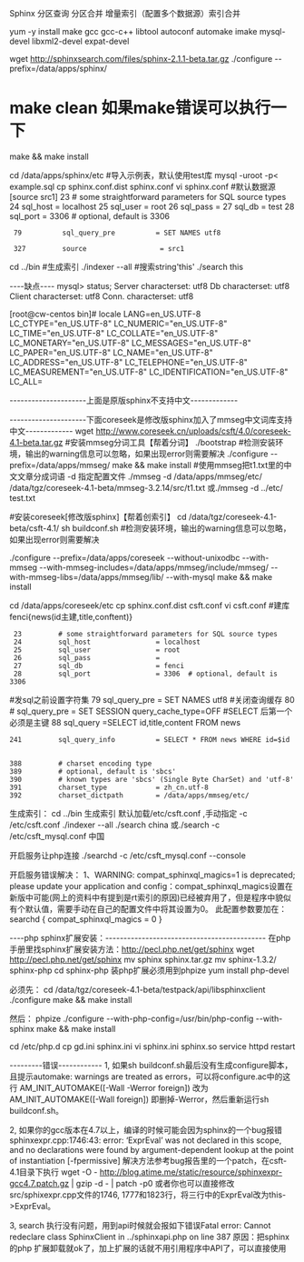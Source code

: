 Sphinx 分区查询 分区合并 增量索引（配置多个数据源）索引合并

yum -y install make gcc gcc-c++ libtool autoconf automake imake mysql-devel libxml2-devel expat-devel

wget http://sphinxsearch.com/files/sphinx-2.1.1-beta.tar.gz
./configure --prefix=/data/apps/sphinx/
# make clean 如果make错误可以执行一下
make && make install

cd /data/apps/sphinx/etc
#导入示例表，默认使用test库
mysql -uroot -p< example.sql 
cp sphinx.conf.dist sphinx.conf
vi sphinx.conf
#默认数据源[source src1]
     23         # some straightforward parameters for SQL source types
     24         sql_host                = localhost
     25         sql_user                = root
     26         sql_pass                = 
     27         sql_db                  = test
     28         sql_port                = 3306  # optional, default is 3306

     79          sql_query_pre          = SET NAMES utf8

     327         source                  = src1

cd ../bin
#生成索引
./indexer --all
#搜索string'this'
./search this

----缺点----
mysql> status;
Server characterset:    utf8
Db     characterset:    utf8
Client characterset:    utf8
Conn.  characterset:    utf8

[root@cw-centos bin]# locale
LANG=en_US.UTF-8
LC_CTYPE="en_US.UTF-8"
LC_NUMERIC="en_US.UTF-8"
LC_TIME="en_US.UTF-8"
LC_COLLATE="en_US.UTF-8"
LC_MONETARY="en_US.UTF-8"
LC_MESSAGES="en_US.UTF-8"
LC_PAPER="en_US.UTF-8"
LC_NAME="en_US.UTF-8"
LC_ADDRESS="en_US.UTF-8"
LC_TELEPHONE="en_US.UTF-8"
LC_MEASUREMENT="en_US.UTF-8"
LC_IDENTIFICATION="en_US.UTF-8"
LC_ALL=


---------------------上面是原版sphinx不支持中文-------------

---------------------下面coreseek是修改版sphinx加入了mmseg中文词库支持中文-------------
wget http://www.coreseek.cn/uploads/csft/4.0/coreseek-4.1-beta.tar.gz
#安装mmseg分词工具【帮着分词】
./bootstrap #检测安装环境，输出的warning信息可以忽略，如果出现error则需要解决
./configure --prefix=/data/apps/mmseg/
make && make install
#使用mmseg把t1.txt里的中文文章分成词语 -d 指定配置文件
./mmseg -d /data/apps/mmseg/etc/ /data/tgz/coreseek-4.1-beta/mmseg-3.2.14/src/t1.txt
或./mmseg -d ../etc/ test.txt

#安装coreseek[修改版sphinx]【帮着创索引】
cd /data/tgz/coreseek-4.1-beta/csft-4.1/
sh buildconf.sh #检测安装环境，输出的warning信息可以忽略，如果出现error则需要解决

./configure --prefix=/data/apps/coreseek --without-unixodbc --with-mmseg --with-mmseg-includes=/data/apps/mmseg/include/mmseg/ --with-mmseg-libs=/data/apps/mmseg/lib/ --with-mysql
make && make install

cd /data/apps/coreseek/etc
cp sphinx.conf.dist csft.conf 
vi csft.conf
#建库fenci{news(id主建,title,conftent)}


     23         # some straightforward parameters for SQL source types
     24         sql_host                = localhost
     25         sql_user                = root
     26         sql_pass                = 
     27         sql_db                  = fenci
     28         sql_port                = 3306  # optional, default is 3306
#发sql之前设置字符集
     79          sql_query_pre          = SET NAMES utf8
#关闭查询缓存
     80          # sql_query_pre          = SET SESSION query_cache_type=OFF
#SELECT 后第一个必须是主键
     88         sql_query               =SELECT id,title,content FROM news

    241         sql_query_info          = SELECT * FROM news WHERE id=$id


    388         # charset encoding type
    389         # optional, default is 'sbcs'
    390         # known types are 'sbcs' (Single Byte CharSet) and 'utf-8'
    391         charset_type            = zh_cn.utf-8
    392         charset_dictpath        = /data/apps/mmseg/etc/

生成索引：
cd ../bin
生成索引 默认加载/etc/csft.conf ,手动指定 -c /etc/csft.conf
 ./indexer --all
 ./search china
或./search -c /etc/csft_mysql.conf 中国

 开启服务让php连接
 ./searchd -c /etc/csft_mysql.conf --console

 开启服务错误解决：
1、WARNING: compat_sphinxql_magics=1 is deprecated; please update your application and config：compat_sphinxql_magics设置在新版中可能(网上的资料中有提到是rt索引的原因)已经被弃用了，但是程序中貌似有个默认值，需要手动在自己的配置文件中将其设置为0。 
此配置参数要加在：searchd
{
compat_sphinxql_magics = 0
}


----php sphinx扩展安装：--------------------------------------------
在php手册里找sphinx扩展安装方法：http://pecl.php.net/get/sphinx
wget http://pecl.php.net/get/sphinx
mv sphinx sphinx.tar.gz
mv sphinx-1.3.2/ sphinx-php
cd sphinx-php
	装php扩展必须用到phpize
	yum install php-devel

必须先：
cd /data/tgz/coreseek-4.1-beta/testpack/api/libsphinxclient
./configure
make && make install

然后：
phpize
./configure --with-php-config=/usr/bin/php-config --with-sphinx
make && make install

cd /etc/php.d
cp gd.ini sphinx.ini
vi sphinx.ini
sphinx.so
service httpd restart


---------错误------------
1, 如果sh buildconf.sh最后没有生成configure脚本，且提示automake: warnings are treated as errors，可以将configure.ac中的这行
AM_INIT_AUTOMAKE([-Wall -Werror foreign])
改为
AM_INIT_AUTOMAKE([-Wall foreign])
即删掉-Werror，然后重新运行sh buildconf.sh。

2, 如果你的gcc版本在4.7以上，编译的时候可能会因为sphinx的一个bug报错
sphinxexpr.cpp:1746:43: error: ‘ExprEval’ was not declared in this scope, and no declarations were found by argument-dependent lookup at the point of instantiation [-fpermissive]
解决方法参考bug报告里的一个patch，在csft-4.1目录下执行
wget -O - http://blog.atime.me/static/resource/sphinxexpr-gcc4.7.patch.gz | gzip -d - | patch -p0
或者你也可以直接修改src/sphixexpr.cpp文件的1746, 1777和1823行，将三行中的ExprEval改为this->ExprEval。

3, search 执行没有问题，用到api时候就会报如下错误Fatal error: Cannot redeclare class SphinxClient in ../sphinxapi.php on line 387
原因：把sphinx的php 扩展卸载就ok了，加上扩展的话就不用引用程序中API了，可以直接使用
